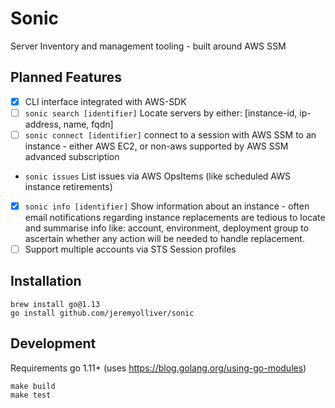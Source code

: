 # Sonic

Server Inventory and management tooling - built around AWS SSM

## Planned Features

* [x] CLI interface integrated with AWS-SDK
* [ ] `sonic search [identifier]` Locate servers by either: [instance-id, ip-address, name, fqdn]
* [ ] `sonic connect [identifier]` connect to a session with AWS SSM to an instance - either AWS EC2, or non-aws supported by AWS SSM advanced subscription
* `sonic issues` List issues via AWS OpsItems (like scheduled AWS instance retirements)
* [x] `sonic info [identifier]` Show information about an instance - often email notifications regarding instance replacements are tedious to locate and summarise info like: account, environment, deployment group to ascertain whether any action will be needed to handle replacement.
* [ ] Support multiple accounts via STS Session profiles

## Installation

```
brew install go@1.13
go install github.com/jeremyolliver/sonic
```

## Development

Requirements go 1.11+ (uses https://blog.golang.org/using-go-modules)

```
make build
make test
```
